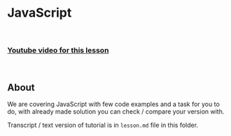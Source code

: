 
# JavaScript

<br/>

### [Youtube video for this lesson](https://youtu.be/cW19ibrk60Y)

<br/>

## About

We are covering JavaScript with few code examples and a task for you to do, with already made solution you can check / compare your version with.

Transcript / text version of tutorial is in `lesson.md` file in this folder.
